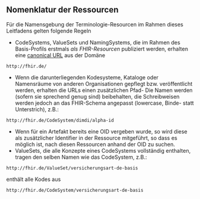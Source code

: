 ## Nomenklatur der Ressourcen
Für die Namensgebung der Terminologie-Resourcen im Rahmen dieses Leitfadens gelten folgende Regeln

- CodeSystems, ValueSets und NamingSystems, die im Rahmen des Basis-Profils erstmals *als FHIR-Resourcen* publiziert werden, erhalten eine [canonical URL](https://www.hl7.org/fhir/references.html#canonical) aus der Domäne 
~~~~
http://fhir.de/
~~~~
- Wenn die darunterliegenden Kodesysteme, Kataloge oder Namensräume von anderen Organisationen gepflegt bzw. veröffentlicht werden, erhalten die URLs einen zusätzlichen Pfad- Die Namen werden (sofern sie sprechend genug sind) beibehalten, die Schreibweisen werden jedoch an das FHIR-Schema angepasst (lowercase, Binde- statt Unterstrich), z.B.: 
~~~~ 
http://fhir.de/CodeSystem/dimdi/alpha-id
~~~~
- Wenn für ein Artefakt bereits eine OID vergeben wurde, so wird diese als zusätzlicher Identifier in der Ressource mitgeführt, so dass es möglich ist, nach diesen Ressourcen anhand der OID zu suchen.
- ValueSets, die alle Konzepte eines CodeSystems vollständig enthalten, tragen den selben Namen wie das CodeSystem, z.B.:
~~~~
http://fhir.de/ValueSet/versicherungsart-de-basis
~~~~
enthält alle Kodes aus
~~~~
http://fhir.de/CodeSystem/versicherungsart-de-basis
~~~~
